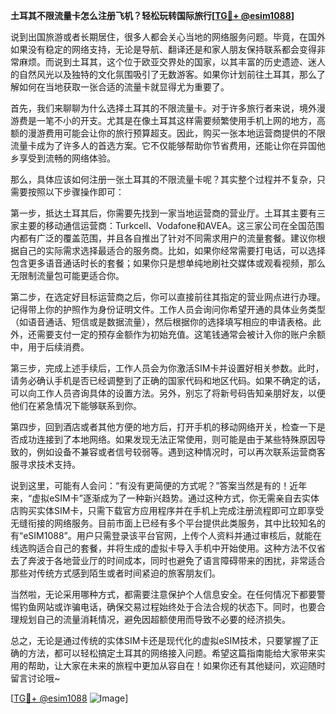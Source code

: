 **土耳其不限流量卡怎么注册飞机？轻松玩转国际旅行[[TG💪+ @esim1088](https://t.me/s/esim1088)]**

说到出国旅游或者长期居住，很多人都会关心当地的网络服务问题。毕竟，在国外如果没有稳定的网络支持，无论是导航、翻译还是和家人朋友保持联系都会变得非常麻烦。而说到土耳其，这个位于欧亚交界处的国家，以其丰富的历史遗迹、迷人的自然风光以及独特的文化氛围吸引了无数游客。如果你计划前往土耳其，那么了解如何在当地获取一张合适的流量卡就显得尤为重要了。

首先，我们来聊聊为什么选择土耳其的不限流量卡。对于许多旅行者来说，境外漫游费是一笔不小的开支。尤其是在像土耳其这样需要频繁使用手机上网的地方，高额的漫游费用可能会让你的旅行预算超支。因此，购买一张本地运营商提供的不限流量卡成为了许多人的首选方案。它不仅能够帮助你节省费用，还能让你在异国他乡享受到流畅的网络体验。

那么，具体应该如何注册一张土耳其的不限流量卡呢？其实整个过程并不复杂，只需要按照以下步骤操作即可：

第一步，抵达土耳其后，你需要先找到一家当地运营商的营业厅。土耳其主要有三家主要的移动通信运营商：Turkcell、Vodafone和AVEA。这三家公司在全国范围内都有广泛的覆盖范围，并且各自推出了针对不同需求用户的流量套餐。建议你根据自己的实际需求选择最适合的服务商。比如，如果你经常需要打电话，可以选择包含更多语音通话时长的套餐；如果你只是想单纯地刷社交媒体或观看视频，那么无限制流量包可能更适合你。

第二步，在选定好目标运营商之后，你可以直接前往其指定的营业网点进行办理。记得带上你的护照作为身份证明文件。工作人员会询问你希望开通的具体业务类型（如语音通话、短信或是数据流量），然后根据你的选择填写相应的申请表格。此外，还需要支付一定的预存金额作为初始充值。这笔钱通常会被计入你的账户余额中，用于后续消费。

第三步，完成上述手续后，工作人员会为你激活SIM卡并设置好相关参数。此时，请务必确认手机是否已经调整到了正确的国家代码和地区代码。如果不确定的话，可以向工作人员咨询具体的设置方法。另外，别忘了将新号码告知亲朋好友，以便他们在紧急情况下能够联系到你。

第四步，回到酒店或者其他方便的地方后，打开手机的移动网络开关，检查一下是否成功连接到了本地网络。如果发现无法正常使用，则可能是由于某些特殊原因导致的，例如设备不兼容或者信号较弱等。遇到这种情况时，可以再次联系运营商客服寻求技术支持。

说到这里，可能有人会问：“有没有更简便的方式呢？”答案当然是有的！近年来，“虚拟eSIM卡”逐渐成为了一种新兴趋势。通过这种方式，你无需亲自去实体店购买实体SIM卡，只需下载官方应用程序并在手机上完成注册流程即可立即享受无缝衔接的网络服务。目前市面上已经有多个平台提供此类服务，其中比较知名的有“eSIM1088”。用户只需登录该平台官网，上传个人资料并通过审核后，就能在线选购适合自己的套餐，并将生成的虚拟卡导入手机中开始使用。这种方法不仅省去了奔波于各地营业厅的时间成本，同时也避免了语言障碍带来的困扰，非常适合那些对传统方式感到陌生或者时间紧迫的旅客朋友们。

当然啦，无论采用哪种方式，都需要注意保护个人信息安全。在任何情况下都要警惕钓鱼网站或诈骗电话，确保交易过程始终处于合法合规的状态下。同时，也要合理规划自己的流量消耗情况，避免因超额使用而导致不必要的经济损失。

总之，无论是通过传统的实体SIM卡还是现代化的虚拟eSIM技术，只要掌握了正确的方法，都可以轻松搞定土耳其的网络接入问题。希望这篇指南能给大家带来实用的帮助，让大家在未来的旅程中更加从容自在！如果你还有其他疑问，欢迎随时留言讨论哦~

[[TG💪+ @esim1088](https://t.me/s/esim1088) ![Image](https://i.postimg.cc/4NQfJmqS/Snipaste-2025-05-13-00-14-12.png)]